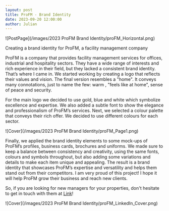 ```yaml
---
layout: post  
title: ProFM - Brand Identity
date: 2023-09-20 12:00:00
author: Julian
---
```

![PostPage](/images/2023 ProFM Brand Identity/proFM_Horizontal.png)

<!--excerpt-->


Creating a brand identity for ProFM, a facility management company

ProFM is a company that provides facility management services for offices, industrial and hospitality sectors. They have a wide range of interests and rich experience in their field, but they lacked a consistent brand identity. That’s where I came in.
We started working by creating a logo that reflects their values and vision. The final version resembles a "home". It conveys many connotations, just to name the few: warm , "feels like at home", sense of peace and security.    

For the main logo we decided to use gold, blue and white which symbolize excellence and expertise. We also added a subtle font to show the elegance and professionalism of ProFM’s services.
Next, we selected a colour palette that conveys their rich offer. We decided to use different colours for each sector.

![Cover](/images/2023 ProFM Brand Identity/proFM_Page1.png)



Finally, we applied the brand identity elements to some mock-ups of ProFM’s profiles, business cards, brochures and uniforms. We made sure to keep a balance between consistency and creativity, using the same fonts, colours and symbols throughout, but also adding some variations and details to make each item unique and appealing.
The result is a brand identity that showcases ProFM’s expertise and versatility and helps them stand out from their competitors. I am very proud of this project! I hope it will help ProFM grow their business and reach new clients.

So, if you are looking for new managers for your properties, don't hesitate to get in touch with them at [Link](https://profm.com.pl)! 


![Cover](/images/2023 ProFM Brand Identity/proFM_LinkedIn_Cover.png)